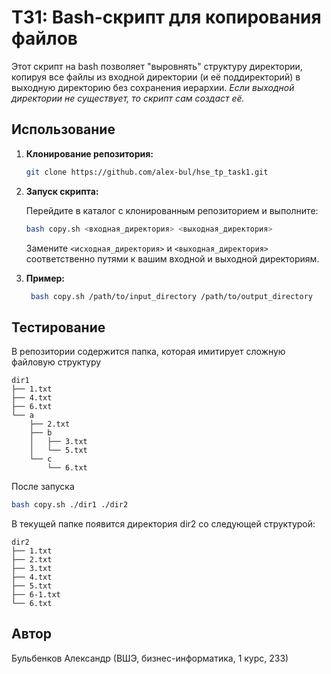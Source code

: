 # ТЗ1: Bash-скрипт для копирования файлов

Этот скрипт на bash позволяет "выровнять" структуру директории, копируя все файлы из входной директории (и её поддиректорий) в выходную директорию без сохранения иерархии. *Если выходной директории не существует, то скрипт сам создаст её.*

## Использование

1. **Клонирование репозитория:**

    ```bash
    git clone https://github.com/alex-bul/hse_tp_task1.git
    ```

2. **Запуск скрипта:**

    Перейдите в каталог с клонированным репозиторием и выполните:

    ```bash
    bash copy.sh <входная_директория> <выходная_директория>
    ```

    Замените `<исходная_директория>` и `<выходная_директория>` соответственно путями к вашим входной и выходной директориям.

3. **Пример:**

   ```bash
    bash copy.sh /path/to/input_directory /path/to/output_directory
    ```
## Тестирование
В репозитории содержится папка, которая имитирует сложную файловую структуру
```
dir1
├── 1.txt
├── 4.txt
├── 6.txt
└── a
    ├── 2.txt
    ├── b
    │   ├── 3.txt
    │   └── 5.txt
    └── c
        └── 6.txt
```
После запуска 

```bash
bash copy.sh ./dir1 ./dir2
```
В текущей папке появится директория dir2 со следующей структурой:

```
dir2
├── 1.txt
├── 2.txt
├── 3.txt
├── 4.txt
├── 5.txt
├── 6-1.txt
└── 6.txt
```

## Автор

Бульбенков Александр (ВШЭ, бизнес-информатика, 1 курс, 233)
